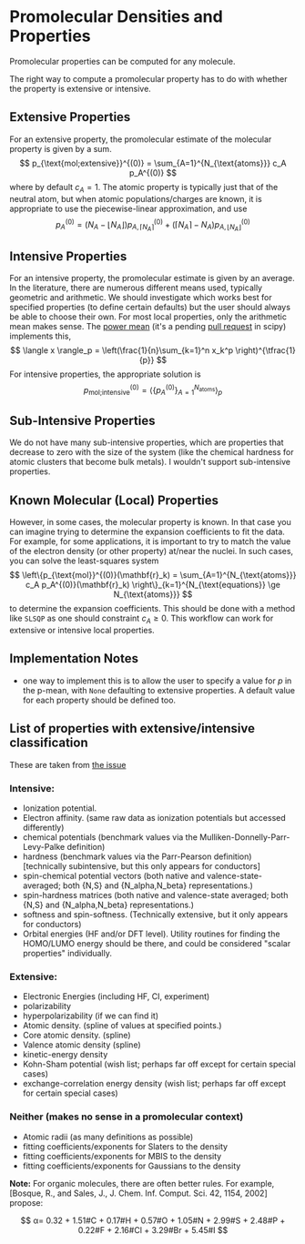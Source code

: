 # Promolecular Densities and Properties

Promolecular properties can be computed for any molecule. 

The right way to compute a promolecular property has to do with whether the property is extensive or intensive. 

## Extensive Properties
For an extensive property, the promolecular estimate of the molecular property is given by a sum.
$$
p_{\text{mol;extensive}}^{(0)} = \sum_{A=1}^{N_{\text{atoms}}} c_A p_A^{(0)}
$$
where by default $c_A=1$. The atomic property is typically just that of the neutral atom, but when atomic populations/charges are known, it is appropriate to use the piecewise-linear approximation, and use
$$
p_A^{(0)} = \left(N_A - \lfloor N_A \rfloor\right) p_{A,\lceil N_A \rceil}^{(0)} + \left(\lceil N_A \rceil - N_A  \right) p_{A,\lfloor N_A \rfloor}^{(0)}
$$

## Intensive Properties
For an intensive property, the promolecular estimate is given by an average. In the literature, there are numerous different means used, typically geometric and arithmetic. We should investigate which works best for specified properties (to define certain defaults) but the user should always be able to choose their own. For most local properties, only the arithmetic mean makes sense. The [power mean](https://en.wikipedia.org/wiki/Generalized_mean) (it's a pending [pull request](https://github.com/scipy/scipy/pull/15729/files) in scipy) implements this,
$$
\langle x \rangle_p =  \left(\frac{1}{n}\sum_{k=1}^n x_k^p \right)^{\tfrac{1}{p}}
$$
For intensive properties, the appropriate solution is
$$
p_{\text{mol;intensive}}^{(0)} = \left \langle \left\{ p_A^{(0)} \right\}_{A=1}^{N_{\text{atoms}}} \right \rangle_p
$$

## Sub-Intensive Properties
We do not have many sub-intensive properties, which are properties that decrease to zero with the size of the system (like the chemical hardness for atomic clusters that become bulk metals). I wouldn't support sub-intensive properties. 

## Known Molecular (Local) Properties
However, in some cases, the molecular property is known. In that case you can imagine trying to determine the expansion coefficients to fit the data. For example, for some applications, it is important to try to match the value of the electron density (or other property) at/near the nuclei. In such cases, you can solve the least-squares system
$$
\left\{p_{\text{mol}}^{(0)}(\mathbf{r}_k) = \sum_{A=1}^{N_{\text{atoms}}} c_A p_A^{(0)}(\mathbf{r}_k) \right\}_{k=1}^{N_{\text{equations}} \ge N_{\text{atoms}}}
$$
to determine the expansion coefficients. This should be done with a method like `SLSQP` as one should constraint $c_A \ge 0$.
This workflow can work for extensive or intensive local properties.

## Implementation Notes
- one way to implement this is to allow the user to specify a value for $p$ in the p-mean, with `None` defaulting to extensive properties. A default value for each property should be defined too.

## List of properties with extensive/intensive classification
These are taken from [the issue](https://github.com/QuantumElephant/atomdb/issues/2)

### Intensive:
- Ionization potential. 
- Electron affinity. (same raw data as ionization potentials but accessed differently)
- chemical potentials (benchmark values via the Mulliken-Donnelly-Parr-Levy-Palke definition)
- hardness (benchmark values via the Parr-Pearson definition) [technically subintensive, but this only appears for conductors]
- spin-chemical potential vectors (both native and valence-state-averaged; both {N,S} and {N_alpha,N_beta} representations.)
- spin-hardness matrices (both native and valence-state averaged; both {N,S} and {N_alpha,N_beta} representations.)
- softness and spin-softness. (Technically extensive, but it only appears for conductors)
- Orbital energies (HF and/or DFT level). Utility routines for finding the HOMO/LUMO energy should be there, and could be considered "scalar properties" individually.

### Extensive:
- Electronic Energies (including HF, CI, experiment)
- polarizability 
- hyperpolarizability (if we can find it)
- Atomic density. (spline of values at specified points.)
- Core atomic density. (spline)
- Valence atomic density (spline)
- kinetic-energy density
- Kohn-Sham potential (wish list; perhaps far off except for certain special cases)
- exchange-correlation energy density (wish list; perhaps far off except for certain special cases)

### Neither (makes no sense in a promolecular context)
- Atomic radii (as many definitions as possible)
- fitting coefficients/exponents for Slaters to the density
- fitting coefficients/exponents for MBIS to the density
- fitting coefficients/exponents for Gaussians to the density

**Note:** For organic molecules, there are often better rules. For example, [Bosque, R., and Sales, J., J. Chem. Inf. Comput. Sci. 42, 1154, 2002] propose:

$$
α= 0.32 + 1.51#C + 0.17#H + 0.57#O + 1.05#N + 2.99#S + 2.48#P + 0.22#F + 2.16#Cl + 3.29#Br + 5.45#I
$$
